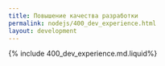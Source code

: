 ```yaml
---
title: Повышение качества разработки
permalink: nodejs/400_dev_experience.html
layout: development
---
```


{% include 400_dev_experience.md.liquid%}